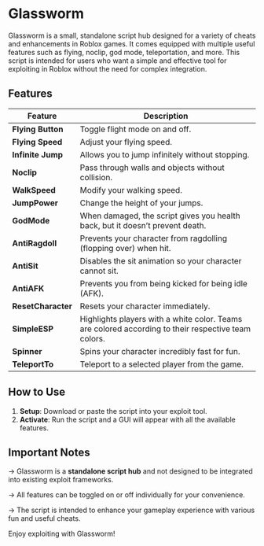 # Glassworm

Glassworm is a small, standalone script hub designed for a variety of cheats and enhancements in Roblox games. It comes equipped with multiple useful features such as flying, noclip, god mode, teleportation, and more. This script is intended for users who want a simple and effective tool for exploiting in Roblox without the need for complex integration.

## Features

| **Feature**       | **Description**                                                                                           |
|-------------------|-----------------------------------------------------------------------------------------------------------|
| **Flying Button** | Toggle flight mode on and off.                                                                            |
| **Flying Speed**  | Adjust your flying speed.                                                                                 |
| **Infinite Jump** | Allows you to jump infinitely without stopping.                                                           |
| **Noclip**        | Pass through walls and objects without collision.                                                         |
| **WalkSpeed**     | Modify your walking speed.                                                                                |
| **JumpPower**     | Change the height of your jumps.                                                                          |
| **GodMode**       | When damaged, the script gives you health back, but it doesn’t prevent death.                             |
| **AntiRagdoll**   | Prevents your character from ragdolling (flopping over) when hit.                                         |
| **AntiSit**       | Disables the sit animation so your character cannot sit.                                                  |
| **AntiAFK**       | Prevents you from being kicked for being idle (AFK).                                                      |
| **ResetCharacter**| Resets your character immediately.                                                                        |
| **SimpleESP**     | Highlights players with a white color. Teams are colored according to their respective team colors.       |
| **Spinner**       | Spins your character incredibly fast for fun.                                                             |
| **TeleportTo**    | Teleport to a selected player from the game.                                                              |

## How to Use

1. **Setup**: Download or paste the script into your exploit tool.
2. **Activate**: Run the script and a GUI will appear with all the available features.

## Important Notes

-> Glassworm is a **standalone script hub** and not designed to be integrated into existing exploit frameworks.

-> All features can be toggled on or off individually for your convenience.

-> The script is intended to enhance your gameplay experience with various fun and useful cheats.

Enjoy exploiting with Glassworm!

